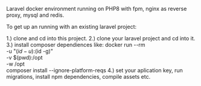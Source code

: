Laravel docker environment running on PHP8 with fpm, 
nginx as reverse proxy, mysql and redis.

To get up an running with an existing laravel project:

1.) clone and cd into this project.
2.) clone your laravel project and cd into it.
3.) install composer dependiences like: 
    docker run --rm \
    -u "$(id -u):$(id -g)" \
    -v $(pwd):/opt \
    -w /opt \
    composer install --ignore-platform-reqs
4.) set your aplication key, run migrations, install npm dependencies, compile assets etc.
